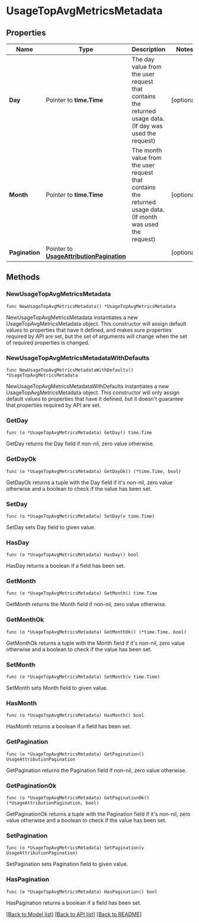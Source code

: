 # UsageTopAvgMetricsMetadata

## Properties

| Name           | Type                                                                       | Description                                                                                                  | Notes      |
| -------------- | -------------------------------------------------------------------------- | ------------------------------------------------------------------------------------------------------------ | ---------- |
| **Day**        | Pointer to **time.Time**                                                   | The day value from the user request that contains the returned usage data. (If day was used the request)     | [optional] |
| **Month**      | Pointer to **time.Time**                                                   | The month value from the user request that contains the returned usage data. (If month was used the request) | [optional] |
| **Pagination** | Pointer to [**UsageAttributionPagination**](UsageAttributionPagination.md) |                                                                                                              | [optional] |

## Methods

### NewUsageTopAvgMetricsMetadata

`func NewUsageTopAvgMetricsMetadata() *UsageTopAvgMetricsMetadata`

NewUsageTopAvgMetricsMetadata instantiates a new UsageTopAvgMetricsMetadata object.
This constructor will assign default values to properties that have it defined,
and makes sure properties required by API are set, but the set of arguments
will change when the set of required properties is changed.

### NewUsageTopAvgMetricsMetadataWithDefaults

`func NewUsageTopAvgMetricsMetadataWithDefaults() *UsageTopAvgMetricsMetadata`

NewUsageTopAvgMetricsMetadataWithDefaults instantiates a new UsageTopAvgMetricsMetadata object.
This constructor will only assign default values to properties that have it defined,
but it doesn't guarantee that properties required by API are set.

### GetDay

`func (o *UsageTopAvgMetricsMetadata) GetDay() time.Time`

GetDay returns the Day field if non-nil, zero value otherwise.

### GetDayOk

`func (o *UsageTopAvgMetricsMetadata) GetDayOk() (*time.Time, bool)`

GetDayOk returns a tuple with the Day field if it's non-nil, zero value otherwise
and a boolean to check if the value has been set.

### SetDay

`func (o *UsageTopAvgMetricsMetadata) SetDay(v time.Time)`

SetDay sets Day field to given value.

### HasDay

`func (o *UsageTopAvgMetricsMetadata) HasDay() bool`

HasDay returns a boolean if a field has been set.

### GetMonth

`func (o *UsageTopAvgMetricsMetadata) GetMonth() time.Time`

GetMonth returns the Month field if non-nil, zero value otherwise.

### GetMonthOk

`func (o *UsageTopAvgMetricsMetadata) GetMonthOk() (*time.Time, bool)`

GetMonthOk returns a tuple with the Month field if it's non-nil, zero value otherwise
and a boolean to check if the value has been set.

### SetMonth

`func (o *UsageTopAvgMetricsMetadata) SetMonth(v time.Time)`

SetMonth sets Month field to given value.

### HasMonth

`func (o *UsageTopAvgMetricsMetadata) HasMonth() bool`

HasMonth returns a boolean if a field has been set.

### GetPagination

`func (o *UsageTopAvgMetricsMetadata) GetPagination() UsageAttributionPagination`

GetPagination returns the Pagination field if non-nil, zero value otherwise.

### GetPaginationOk

`func (o *UsageTopAvgMetricsMetadata) GetPaginationOk() (*UsageAttributionPagination, bool)`

GetPaginationOk returns a tuple with the Pagination field if it's non-nil, zero value otherwise
and a boolean to check if the value has been set.

### SetPagination

`func (o *UsageTopAvgMetricsMetadata) SetPagination(v UsageAttributionPagination)`

SetPagination sets Pagination field to given value.

### HasPagination

`func (o *UsageTopAvgMetricsMetadata) HasPagination() bool`

HasPagination returns a boolean if a field has been set.

[[Back to Model list]](../README.md#documentation-for-models) [[Back to API list]](../README.md#documentation-for-api-endpoints) [[Back to README]](../README.md)
